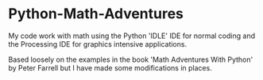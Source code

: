 # Python-Math-Adventures

My code work with math using the Python 'IDLE' IDE for normal coding and the Processing IDE for graphics intensive applications.

Based loosely on the examples in the book 'Math Adventures With Python' by Peter Farrell but I have made some modifications in places.
